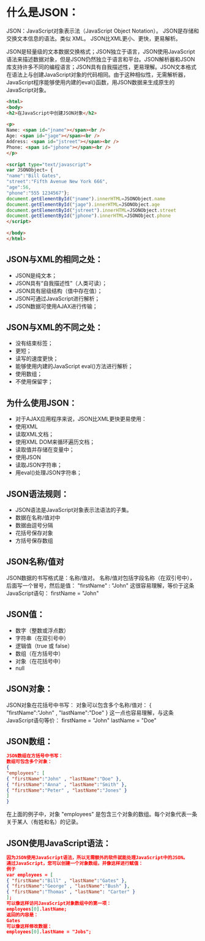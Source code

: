 # 什么是JSON：

JSON：JavaScript对象表示法（JavaScript Object Notation）。
JSON是存储和交换文本信息的语法。类似 XML。
JSON比XML更小、更快，更易解析。

JSON是轻量级的文本数据交换格式；JSON独立于语言，JSON使用JavaScript语法来描述数据对象，但是JSON仍然独立于语言和平台。JSON解析器和JSON库支持许多不同的编程语言；JSON具有自我描述性，更易理解。JSON文本格式在语法上与创建JavaScript对象的代码相同。由于这种相似性，无需解析器，JavaScript程序能够使用内建的eval()函数，用JSON数据来生成原生的JavaScript对象。

```html
<html>
<body>
<h2>在JavaScript中创建JSON对象</h2>
 
<p>
Name: <span id="jname"></span><br />
Age: <span id="jage"></span><br />
Address: <span id="jstreet"></span><br />
Phone: <span id="jphone"></span><br />
</p>
 
<script type="text/javascript">
var JSONObject= {
"name":"Bill Gates",
"street":"Fifth Avenue New York 666",
"age":56,
"phone":"555 1234567"};
document.getElementById("jname").innerHTML=JSONObject.name
document.getElementById("jage").innerHTML=JSONObject.age
document.getElementById("jstreet").innerHTML=JSONObject.street
document.getElementById("jphone").innerHTML=JSONObject.phone
</script>
 
</body>
</html>
```
## JSON与XML的相同之处：
- JSON是纯文本；
- JSON具有“自我描述性”（人类可读）；
- JSON具有层级结构（值中存在值）；
- JSON可通过JavaScript进行解析；
- JSON数据可使用AJAX进行传输；
## JSON与XML的不同之处：
- 没有结束标签；
- 更短；
- 读写的速度更快；
- 能够使用内建的JavaScript eval()方法进行解析；
- 使用数组；
- 不使用保留字；
## 为什么使用JSON：
- 对于AJAX应用程序来说，JSON比XML更快更易使用：
- 使用XML
- 读取XML文档；
- 使用XML DOM来循环遍历文档；
- 读取值并存储在变量中；
- 使用JSON
- 读取JSON字符串；
- 用eval()处理JSON字符串；
## JSON语法规则：
- JSON语法是JavaScript对象表示法语法的子集。
- 数据在名称/值对中
- 数据由逗号分隔
- 花括号保存对象
- 方括号保存数组
## JSON名称/值对
JSON数据的书写格式是：名称/值对。
名称/值对包括字段名称（在双引号中），后面写一个冒号，然后是值：
"firstName" : "John"
这很容易理解，等价于这条JavaScript语句：
firstName = "John"
## JSON值：
- 数字（整数或浮点数）
- 字符串（在双引号中）
- 逻辑值（true 或 false）
- 数组（在方括号中）
- 对象（在花括号中）
- null
## JSON对象：
JSON对象在花括号中书写：
对象可以包含多个名称/值对：
{ "firstName":"John" , "lastName":"Doe" }
这一点也容易理解，与这条JavaScript语句等价：
firstName = "John"
lastName = "Doe"
## JSON数组：
```json
JSON数组在方括号中书写：
数组可包含多个对象：
{
"employees": [
{ "firstName":"John" , "lastName":"Doe" },
{ "firstName":"Anna" , "lastName":"Smith" },
{ "firstName":"Peter" , "lastName":"Jones" }
]
}
```
在上面的例子中，对象 "employees" 是包含三个对象的数组。每个对象代表一条关于某人（有姓和名）的记录。
## JSON使用JavaScript语法：
```json
因为JSON使用JavaScript语法，所以无需额外的软件就能处理JavaScript中的JSON。
通过JavaScript，您可以创建一个对象数组，并像这样进行赋值：
例子
var employees = [
{ "firstName":"Bill" , "lastName":"Gates" },
{ "firstName":"George" , "lastName":"Bush" },
{ "firstName":"Thomas" , "lastName": "Carter" }
];
可以像这样访问JavaScript对象数组中的第一项：
employees[0].lastName;
返回的内容是：
Gates
可以像这样修改数据：
employees[0].lastName = "Jobs";
```
